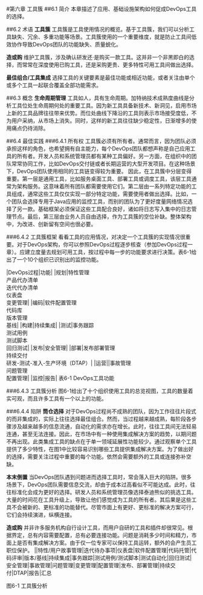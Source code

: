 #第六章 工具簇
##6.1 简介
本章描述了应用、基础设施架构如何促成DevOps工具的选择。

##6.2 术语
**工具簇**
工具簇是工具使用情况的概览。基于工具簇，我们可以分析工具缺失、冗余、多重功能等场景。工具簇使用的一个重要维度，就是防止工具间低效协作导致DevOps团队的功能缺失、质量蜕化。

**造或购**
维护工具簇，涉及确认研发还·是购买一款工具。这并非一个非黑即白的选择，而常常在深度使用已购工具，还是采购更贵、更多特性可用工具间做出选择。

**最佳组合/工具集成**
选择工具的关键要素是最佳功能或相近功能，或者关注由单个或多个工具一起联合覆盖全部功能需求。

##6.3 概念
**生命周期管理**
工具如人，具有生命周期。加特纳技术成熟度曲线是分析工具位处生命周期何处的重要工具。因为新工具具备新技术、新洞见，启用市场上新的工具品牌往往带来优势。而位处曲线下降沿的工具则表示市场接受度低，不为用户采纳，从市场上消失。同时，这样的新工具往往缺少稳定性，日渐增多的使用痛点仍待消除。

##6.4 最佳实践
###6.4.1 所有权
工具簇必须有所有者。通常而言，因为团队必须承担这样的角色，也希望拥有自主能力，每个DevOps团队都想声称是自己应用工具的所有者。开发人员和系统管理员都有某种工具偏好。另一方面，在组织中的团队常常协同工作，比如DevOps交付链或者长期运营的大型开发项目。在这种场景下，DevOps团队使用相同的工具链变得较为重要。
因此，在工具簇中分层变得重要。第一层是通用工具，比如服务桌面工具、部署工具或调度工具，该层工具通常为架构服务。这意味着所有团队都需要使用它们。第二层由一系列特定功能的工具组成，通常这些工具仅仅实现一部分特定功能，需要使用者做出选择。比如，一个团队会选择专用于Java应用的监控工具，而别的团队为了更好度量网络情况选择了另一款。基础框架必须保证这些工具配合良好，诸如将日志写入集中的日志管理节点。最后，第三层由业务人员自由选择，作为工具簇的空位补缺。整体架构中，为改进、创新留有空间也很必要。

###6.4.2 工具簇框架
看看工具的应用情况，对决定一个工具簇的实现情况很重要。对于DevOps架构，你可以参照DevOps过程逐步核查（参加DevOps过程一章）。应建立度量去规划可用工具，按过程中每一步的功能要求进行决策。表6-1给出了一个10个组织已识别出的监控功能。

|DevOps过程|功能|
|规划|特性管理<br/>产品代办清单<br/>迭代代办清单<br/>仪表盘<br/>变更管理|
|编码|软件配置管理<br/>代码库<br/>版本管理<br/>基线|
|构建|持续集成|
|测试|事务跟踪<br/>测试用例<br/>测试脚本<br/>回归测试|
|发布|安全管理|
|部署|发布部署管理<br/>持续交付<br/>研发-测试-准入-生产环境（DTAP）|
|运营||事故管理<br/>问题管理<br/>配置管理|
|监控|报告|
表6-1 DevOps工具功能

###6.4.3 工具簇分析
图6-1给出了十个组织使用工具的总览视图，工具的数量着实可观，而且许多工具有一个以上的功能。

###6.4.4 陷阱
**筒仓选择**
对于DevOps过程尚不成熟的团队，因为工作往往片段式的而非集成的，实际上往往选择最佳组合。然而，当过程越来越成熟，每阶段各步骤涉及越来越多的信息流通，自动化的需求亦在增长。此时，往往工具间无法轻易连通，甚至无法连接。因此，在市场中有一种使用集成解决方案的趋势，以期问题不再出现。此类集成工具的缺点在于单一领域延展性功能较少。通过观察单个工具提供了多少特性，在图1中比较容易识别哪些工具提供集成解决方案。为了做出好的选择，需要关注过程中重要的每个功能。依然会需要额外的工具或连接弥补空缺。

**本末倒置**
当DevOps团队遇到问题进而选择工具时，常会落入巨大的陷阱。很多场景下，DevOps团队需要信息交流，却由于成本过高看似不可能达成。此时，往往标准化会成为更好的选择。研发人员和系统管理员像选择泰迪熊似的挑选工具。大量的时间花在工具升级上，导致让他们感觉成为工具的所有者。其后果是这些工具不会被新的、更标准的功能替代。尽管市面上有更好、更标准的解决方案可行，它们会持续演进，纵横连接。

**造或购**
并非许多服务机构自行设计工具，而用户自研的工具和插件却很常见。根据界定，总有内容需要配置，总有必要连接功能。问题是消耗多少时间和精力，市面上是否有集成解决方案。由于仅一位专家可以保持工具运转，额外的会产生员工职位保护。
||特性/用户故事管理|迭代待办事项|仪表盘|软件配置管理|代码托管|代码评审|版本/基线|持续集成|事务跟踪|测试用例/测试脚本|测试自动化|回归测试|安全管理|事故管理|问题管理|变更管理|配置管理|发布、部署管理|持续交付|DTAP|报告|汇总

图6-1 工具簇分析
